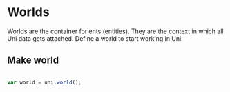 # Worlds

Worlds are the container for ents (entities). They are the context in which all Uni data gets attached. Define a world to start working in Uni.

## Make world

``` javascript

var world = uni.world();

```

